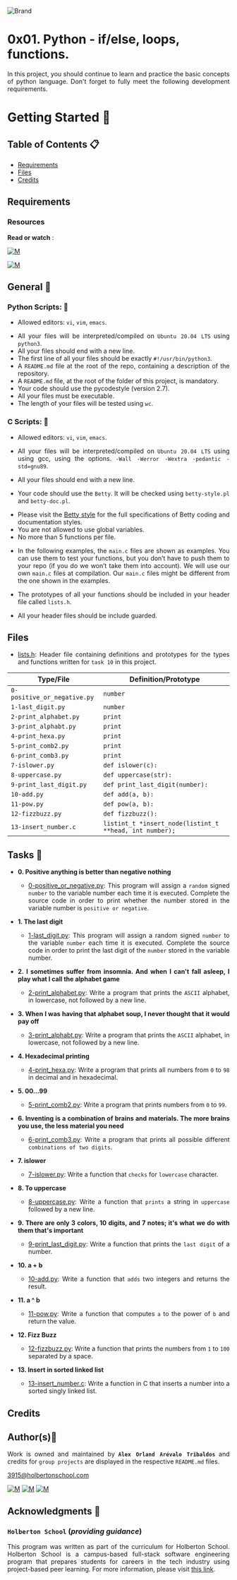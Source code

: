 ![Brand](https://assets.website-files.com/6105315644a26f77912a1ada/610540e8b4cd6969794fe673_Holberton_School_logo-04-04.svg)

# 0x01. Python - if/else, loops, functions.
<div style="text-align: justify">

In this project, you should continue to learn and practice the basic concepts of python language.
Don't forget to fully meet the following development requirements.
	
# Getting Started :running:	
<div style="text-align: justify">
	
## Table of Contents :clipboard:

* [Requirements](#requirements)
* [Files](#files)
* [Credits](#credits)

	
## Requirements 

### Resources

**Read or watch** :

[![M](https://upload.wikimedia.org/wikipedia/commons/thumb/2/2f/Google_2015_logo.svg/80px-Google_2015_logo.svg.png)](https://www.google.com/search?q=programing+in+python&hl=es&ei=bUHBYY7XBrCNwbkP15C0qAk&oq=programing+in+py&gs_lcp=Cgdnd3Mtd2l6EAEYADIFCAAQgAQyBggAEBYQHjIGCAAQFhAeMgYIABAWEB4yBggAEBYQHjIGCAAQFhAeMgYIABAWEB4yBggAEBYQHjIGCAAQFhAeMgYIABAWEB46BwgAEEcQsAM6BwgAELADEENKBAhBGABKBAhGGABQhBdYjxxg4C1oAnACeACAAbUBiAGsApIBAzAuMpgBAKABAcgBCsABAQ&sclient=gws-wiz)

[![M](https://upload.wikimedia.org/wikipedia/commons/thumb/e/e1/Logo_of_YouTube_%282015-2017%29.svg/70px-Logo_of_YouTube_%282015-2017%29.svg.png)](https://www.youtube.com/results?search_query=programing+python)

	
## General :page_with_curl:
<div style="text-align: justify">
	
### Python Scripts: :pushpin:
		
* Allowed editors: `vi`, `vim`, `emacs`. </div>
<div style="text-align: justify">

* All your files will be interpreted/compiled on `Ubuntu 20.04 LTS` using `python3`.
* All your files should end with a new line.
* The first line of all your files should be exactly `#!/usr/bin/python3`.
* A `README.md` file at the root of the repo, containing a description of the repository.
* A `README.md` file, at the root of the folder of this project, is mandatory.
* Your code should use the pycodestyle (version 2.7).
* All your files must be executable.
* The length of your files will be tested using `wc`.
	
### C Scripts: :pushpin:
		
* Allowed editors: `vi`, `vim`, `emacs`. </div>
<div style="text-align: justify">

* All your files will be interpreted/compiled on `Ubuntu 20.04 LTS` using using gcc, using the options.
	`-Wall -Werror -Wextra -pedantic -std=gnu89`. </div>
	* All your files should end with a new line.
	* Your code should use the `Betty`. 
	It will be checked using `betty-style.pl` and `betty-doc.pl`.</div>
	
		* Please visit the [Betty style](https://github.com/holbertonschool/Betty/wiki) for the full specifications of Betty coding and documentation styles.
		* You are not allowed to use global variables.
		* No more than 5 functions per file.
	<div style="text-align: justify">
		
	* In the following examples, the `main.c` files are shown as examples. You can use them to test your functions, but you don’t have to push them to your repo (if you do we won’t take them into account). We will use our own `main.c` files at compilation. Our `main.c` files might be different from the one shown in the examples.
		
	* The prototypes of all your functions should be included in your header file called `lists.h`.
	* All your header files should be include guarded.

	
## Files

* [lists.h](./lists.h): Header file containing definitions and prototypes for the types
and functions written for `task 10` in this project.
		

| Type/File                  | Definition/Prototype                                                             |
| -------------------------- | -------------------------------------------------------------------------------- |
| `0-positive_or_negative.py`| `number`                                          				|
| `1-last_digit.py`          | `number`                                        					|
| `2-print_alphabet.py`      | `print`                                          				|
| `3-print_alphabt.py`       | `print`                                        					|		
| `4-print_hexa.py`          | `print`                                          				|
| `5-print_comb2.py`         | `print`                                        					|		
| `6-print_comb3.py`         | `print`                                        					|
| `7-islower.py`             | `def islower(c):`                                				|		
| `8-uppercase.py`           | `def uppercase(str):`                                        			|
| `9-print_last_digit.py`    | `def print_last_digit(number):`                                			|		
| `10-add.py`                | `def add(a, b):`                                        				|
| `11-pow.py`                | `def pow(a, b):`                                					|		
| `12-fizzbuzz.py`    	     | `def fizzbuzz():`                                				|		
| `13-insert_number.c`       | `listint_t *insert_node(listint_t **head, int number);`                          |
		
## Tasks :page_with_curl:

* **0. Positive anything is better than negative nothing**
  * [0-positive_or_negative.py](./0-positive_or_negative.py): This program will assign a `random` signed `number` to the variable number each time it is executed.
		Complete the source code in order to print whether the number stored in the variable number is `positive or negative`.
* **1. The last digit**
  * [1-last_digit.py](./1-last_digit.py): This program will assign a random signed `number` to the variable `number` each time it is executed. 
		Complete the source code in order to print the last digit of the `number` stored in the variable number.
		
* **2. I sometimes suffer from insomnia. And when I can't fall asleep, I play what I call the alphabet game**
  * [2-print_alphabet.py](./2-print_alphabet.py): Write a program that prints the `ASCII` alphabet, in lowercase, not followed by a new line.

* **3. When I was having that alphabet soup, I never thought that it would pay off**
  * [3-print_alphabt.py](./3-print_alphabt.py): Write a program that prints the `ASCII` alphabet, in lowercase, not followed by a new line.

* **4. Hexadecimal printing**
  * [4-print_hexa.py](./4-print_hexa.py): Write a program that prints all numbers from `0` to `98` in decimal and in hexadecimal.
		
* **5. 00...99**
  * [5-print_comb2.py](./5-print_comb2.py): Write a program that prints numbers from `0` to `99`.

* **6. Inventing is a combination of brains and materials. The more brains you use, the less material you need**
  * [6-print_comb3.py](./6-print_comb3.py): Write a program that prints all possible different `combinations of two digits`.
		
* **7. islower**
  * [7-islower.py](./7-islower.py): Write a function that `checks` for `lowercase` character.

* **8. To uppercase**
  * [8-uppercase.py](./8-uppercase.py): Write a function that `prints` a string in `uppercase` followed by a new line.
		
* **9. There are only 3 colors, 10 digits, and 7 notes; it's what we do with them that's important**
  * [9-print_last_digit.py](./9-print_last_digit.py): Write a function that prints the `last digit` of a number.

* **10. a + b**
  * [10-add.py](./10-add.py): Write a function that `adds` two integers and returns the result.
		
* **11. a ^ b**
  * [11-pow.py](./11-pow.py): Write a function that computes `a` to the power of `b` and return the value.

* **12. Fizz Buzz**
  * [12-fizzbuzz.py](./12-fizzbuzz.py): Write a function that prints the numbers from `1` to `100` separated by a space.
		
* **13. Insert in sorted linked list**
  * [13-insert_number.c](./13-insert_number.c): Write a function in C that inserts a number into a sorted singly linked list.
	
## Credits

## Author(s):blue_book:

Work is owned and maintained by 
	**`Alex Orland Arévalo Tribaldos`**  and credits for `group projects` are displayed in the respective `README.md` files.

<3915@holbertonschool.com>
	
[![M](https://upload.wikimedia.org/wikipedia/commons/thumb/9/91/Octicons-mark-github.svg/25px-Octicons-mark-github.svg.png)](https://github.com/Alexoat76)
[![M](https://upload.wikimedia.org/wikipedia/fr/thumb/c/c8/Twitter_Bird.svg/25px-Twitter_Bird.svg.png)](https://twitter.com/aoarevalot)
[![M](https://upload.wikimedia.org/wikipedia/commons/thumb/c/ca/LinkedIn_logo_initials.png/25px-LinkedIn_logo_initials.png)](https://www.linkedin.com/in/Alexoat76/)


## Acknowledgments :mega: 

### **`Holberton School`** (*providing guidance*)
	
This program was written as part of the curriculum for Holberton School.
Holberton School is a campus-based full-stack software engineering program
that prepares students for careers in the tech industry using project-based
peer learning. For more information,  please visit [this link](https://www.holbertonschool.com/).
